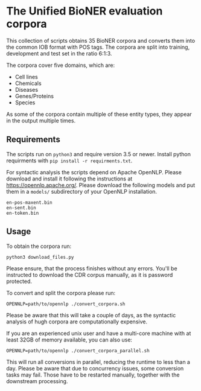 # The Unified BioNER evaluation corpora

This collection of scripts obtains 35 BioNER corpora and converts them into the common IOB format with POS tags. The corpora are split into training, development and test set in the ratio 6:1:3.

The corpora cover five domains, which are:
+ Cell lines
+ Chemicals
+ Diseases
+ Genes/Proteins
+ Species

As some of the corpora contain multiple of these entity types, they appear in the output multiple times.

## Requirements
The scripts run on `python3` and require version 3.5 or newer. Install python requirments with `pip install -r requirments.txt`.

For syntactic analysis the scripts depend on Apache OpenNLP. Please download and install it following the instructions at <https://opennlp.apache.org/>.
Please download the following models and put them in a `models/` subdirectory of your OpenNLP installation.
```
en-pos-maxent.bin
en-sent.bin
en-token.bin
```

## Usage
To obtain the corpora run:
```
python3 download_files.py
```
Please ensure, that the process finishes without any errors. You'll be instructed to download the CDR corpus manually, as it is password protected.

To convert and split the corpora please run:
```
OPENNLP=path/to/opennlp ./convert_corpora.sh
```
Please be aware that this will take a couple of days, as the syntactic analysis of hugh corpora are computationally expensive.

If you are an experienced unix user and have a multi-core machine with at least 32GB of memory available, you can also use:
```
OPENNLP=path/to/opennlp ./convert_corpora_parallel.sh
```
This will run all conversions in parallel, reducing the runtime to less than a day. Please be aware that due to concurrency issues, some conversion tasks may fail. Those have to be restarted manually, together with the downstream processing.
